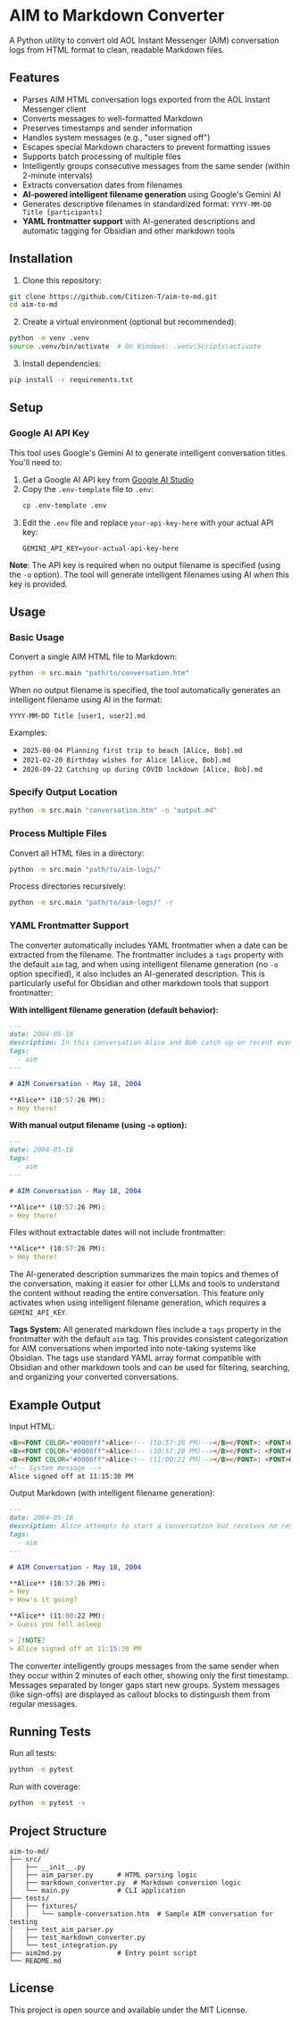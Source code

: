# AIM to Markdown Converter

A Python utility to convert old AOL Instant Messenger (AIM) conversation logs from HTML format to clean, readable Markdown files.

## Features

- Parses AIM HTML conversation logs exported from the AOL Instant Messenger client
- Converts messages to well-formatted Markdown
- Preserves timestamps and sender information
- Handles system messages (e.g., "user signed off")
- Escapes special Markdown characters to prevent formatting issues
- Supports batch processing of multiple files
- Intelligently groups consecutive messages from the same sender (within 2-minute intervals)
- Extracts conversation dates from filenames
- **AI-powered intelligent filename generation** using Google's Gemini AI
- Generates descriptive filenames in standardized format: `YYYY-MM-DD Title [participants]`
- **YAML frontmatter support** with AI-generated descriptions and automatic tagging for Obsidian and other markdown tools

## Installation

1. Clone this repository:
```bash
git clone https://github.com/Citizen-T/aim-to-md.git
cd aim-to-md
```

2. Create a virtual environment (optional but recommended):
```bash
python -m venv .venv
source .venv/bin/activate  # On Windows: .venv\Scripts\activate
```

3. Install dependencies:
```bash
pip install -r requirements.txt
```

## Setup

### Google AI API Key

This tool uses Google's Gemini AI to generate intelligent conversation titles. You'll need to:

1. Get a Google AI API key from [Google AI Studio](https://aistudio.google.com/app/apikey)
2. Copy the `.env-template` file to `.env`:
   ```bash
   cp .env-template .env
   ```
3. Edit the `.env` file and replace `your-api-key-here` with your actual API key:
   ```
   GEMINI_API_KEY=your-actual-api-key-here
   ```

**Note**: The API key is required when no output filename is specified (using the `-o` option). The tool will generate intelligent filenames using AI when this key is provided.

## Usage

### Basic Usage

Convert a single AIM HTML file to Markdown:

```bash
python -m src.main "path/to/conversation.htm"
```

When no output filename is specified, the tool automatically generates an intelligent filename using AI in the format:
```
YYYY-MM-DD Title [user1, user2].md
```

Examples:
- `2025-08-04 Planning first trip to beach [Alice, Bob].md`
- `2021-02-20 Birthday wishes for Alice [Alice, Bob].md`
- `2020-09-22 Catching up during COVID lockdown [Alice, Bob].md`

### Specify Output Location

```bash
python -m src.main "conversation.htm" -o "output.md"
```

### Process Multiple Files

Convert all HTML files in a directory:

```bash
python -m src.main "path/to/aim-logs/"
```

Process directories recursively:

```bash
python -m src.main "path/to/aim-logs/" -r
```

### YAML Frontmatter Support

The converter automatically includes YAML frontmatter when a date can be extracted from the filename. The frontmatter includes a `tags` property with the default `aim` tag, and when using intelligent filename generation (no `-o` option specified), it also includes an AI-generated description. This is particularly useful for Obsidian and other markdown tools that support frontmatter:

**With intelligent filename generation (default behavior):**
```markdown
---
date: 2004-05-18
description: In this conversation Alice and Bob catch up on recent events, discuss their weekend plans, and share updates about their work projects.
tags:
  - aim
---

# AIM Conversation - May 18, 2004

**Alice** (10:57:26 PM):
> Hey there!
```

**With manual output filename (using `-o` option):**
```markdown
---
date: 2004-05-18
tags:
  - aim
---

# AIM Conversation - May 18, 2004

**Alice** (10:57:26 PM):
> Hey there!
```

Files without extractable dates will not include frontmatter:

```markdown
**Alice** (10:57:26 PM):
> Hey there!
```

The AI-generated description summarizes the main topics and themes of the conversation, making it easier for other LLMs and tools to understand the content without reading the entire conversation. This feature only activates when using intelligent filename generation, which requires a `GEMINI_API_KEY`.

**Tags System:**
All generated markdown files include a `tags` property in the frontmatter with the default `aim` tag. This provides consistent categorization for AIM conversations when imported into note-taking systems like Obsidian. The tags use standard YAML array format compatible with Obsidian and other markdown tools and can be used for filtering, searching, and organizing your converted conversations.

## Example Output

Input HTML:
```html
<B><FONT COLOR="#0000ff">Alice<!-- (10:57:26 PM)--></B></FONT>: <FONT>Hey</FONT><BR>
<B><FONT COLOR="#0000ff">Alice<!-- (10:57:28 PM)--></B></FONT>: <FONT>How's it going?</FONT><BR>
<B><FONT COLOR="#0000ff">Alice<!-- (11:00:22 PM)--></B></FONT>: <FONT>Guess you fell asleep</FONT><BR>
<!-- System message -->
Alice signed off at 11:15:30 PM
```

Output Markdown (with intelligent filename generation):
```markdown
---
date: 2004-05-18
description: Alice attempts to start a conversation but receives no response, eventually realizing the other person may have fallen asleep before signing off.
tags:
  - aim
---

# AIM Conversation - May 18, 2004

**Alice** (10:57:26 PM):
> Hey
> How's it going?

**Alice** (11:00:22 PM):
> Guess you fell asleep

> [!NOTE]
> Alice signed off at 11:15:30 PM
```

The converter intelligently groups messages from the same sender when they occur within 2 minutes of each other, showing only the first timestamp. Messages separated by longer gaps start new groups. System messages (like sign-offs) are displayed as callout blocks to distinguish them from regular messages.

## Running Tests

Run all tests:
```bash
python -m pytest
```

Run with coverage:
```bash
python -m pytest -v
```

## Project Structure

```
aim-to-md/
├── src/
│   ├── __init__.py
│   ├── aim_parser.py      # HTML parsing logic
│   ├── markdown_converter.py  # Markdown conversion logic
│   └── main.py            # CLI application
├── tests/
│   ├── fixtures/
│   │   └── sample-conversation.htm  # Sample AIM conversation for testing
│   ├── test_aim_parser.py
│   ├── test_markdown_converter.py
│   └── test_integration.py
├── aim2md.py              # Entry point script
└── README.md
```

## License

This project is open source and available under the MIT License.